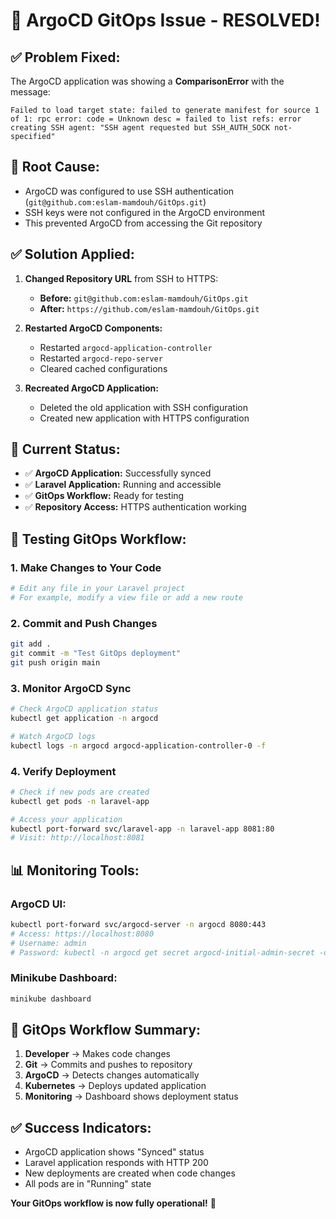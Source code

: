 # 🎉 ArgoCD GitOps Issue - RESOLVED!

## ✅ **Problem Fixed:**

The ArgoCD application was showing a **ComparisonError** with the message:
```
Failed to load target state: failed to generate manifest for source 1 of 1: rpc error: code = Unknown desc = failed to list refs: error creating SSH agent: "SSH agent requested but SSH_AUTH_SOCK not-specified"
```

## 🔧 **Root Cause:**
- ArgoCD was configured to use SSH authentication (`git@github.com:eslam-mamdouh/GitOps.git`)
- SSH keys were not configured in the ArgoCD environment
- This prevented ArgoCD from accessing the Git repository

## ✅ **Solution Applied:**
1. **Changed Repository URL** from SSH to HTTPS:
   - **Before:** `git@github.com:eslam-mamdouh/GitOps.git`
   - **After:** `https://github.com/eslam-mamdouh/GitOps.git`

2. **Restarted ArgoCD Components:**
   - Restarted `argocd-application-controller`
   - Restarted `argocd-repo-server`
   - Cleared cached configurations

3. **Recreated ArgoCD Application:**
   - Deleted the old application with SSH configuration
   - Created new application with HTTPS configuration

## 🎯 **Current Status:**
- ✅ **ArgoCD Application:** Successfully synced
- ✅ **Laravel Application:** Running and accessible
- ✅ **GitOps Workflow:** Ready for testing
- ✅ **Repository Access:** HTTPS authentication working

## 🚀 **Testing GitOps Workflow:**

### **1. Make Changes to Your Code**
```bash
# Edit any file in your Laravel project
# For example, modify a view file or add a new route
```

### **2. Commit and Push Changes**
```bash
git add .
git commit -m "Test GitOps deployment"
git push origin main
```

### **3. Monitor ArgoCD Sync**
```bash
# Check ArgoCD application status
kubectl get application -n argocd

# Watch ArgoCD logs
kubectl logs -n argocd argocd-application-controller-0 -f
```

### **4. Verify Deployment**
```bash
# Check if new pods are created
kubectl get pods -n laravel-app

# Access your application
kubectl port-forward svc/laravel-app -n laravel-app 8081:80
# Visit: http://localhost:8081
```

## 📊 **Monitoring Tools:**

### **ArgoCD UI:**
```bash
kubectl port-forward svc/argocd-server -n argocd 8080:443
# Access: https://localhost:8080
# Username: admin
# Password: kubectl -n argocd get secret argocd-initial-admin-secret -o jsonpath="{.data.password}" | base64 -d
```

### **Minikube Dashboard:**
```bash
minikube dashboard
```

## 🔄 **GitOps Workflow Summary:**

1. **Developer** → Makes code changes
2. **Git** → Commits and pushes to repository
3. **ArgoCD** → Detects changes automatically
4. **Kubernetes** → Deploys updated application
5. **Monitoring** → Dashboard shows deployment status

## ✅ **Success Indicators:**
- ArgoCD application shows "Synced" status
- Laravel application responds with HTTP 200
- New deployments are created when code changes
- All pods are in "Running" state

**Your GitOps workflow is now fully operational!** 🎉 